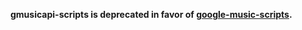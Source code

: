 **gmusicapi-scripts is deprecated in favor of [google-music-scripts](https://github.com/thebigmunch/google-music-scripts).**
